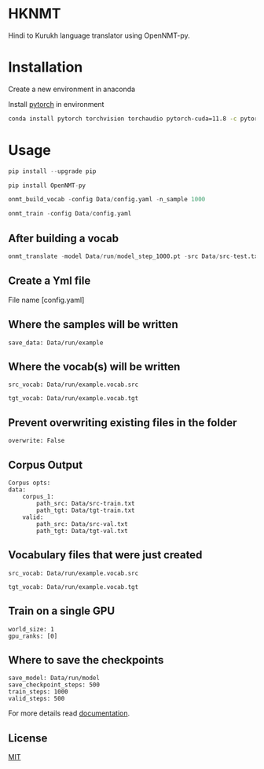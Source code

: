 #  HKNMT

 Hindi to Kurukh language translator using OpenNMT-py.

# Installation

Create a new environment in anaconda

Install [pytorch](https://opennmt.net/OpenNMT-py/main.html#installation) in environment 

```bash
conda install pytorch torchvision torchaudio pytorch-cuda=11.8 -c pytorch -c nvidia
```

# Usage

```python
pip install --upgrade pip

pip install OpenNMT-py

onmt_build_vocab -config Data/config.yaml -n_sample 1000

onmt_train -config Data/config.yaml
```
## After building a vocab
```python
onmt_translate -model Data/run/model_step_1000.pt -src Data/src-test.txt -output Data/pred_1000.txt -gpu 0 -verbose
```
## Create a Yml file

File name [config.yaml]

## Where the samples will be written
```
save_data: Data/run/example
```
## Where the vocab(s) will be written
```
src_vocab: Data/run/example.vocab.src

tgt_vocab: Data/run/example.vocab.tgt
```
## Prevent overwriting existing files in the folder
```
overwrite: False
```
## Corpus Output
```
Corpus opts:
data:
    corpus_1:
        path_src: Data/src-train.txt
        path_tgt: Data/tgt-train.txt
    valid:
        path_src: Data/src-val.txt
        path_tgt: Data/tgt-val.txt
```
## Vocabulary files that were just created
```
src_vocab: Data/run/example.vocab.src

tgt_vocab: Data/run/example.vocab.tgt
```
## Train on a single GPU
```
world_size: 1
gpu_ranks: [0]
```
## Where to save the checkpoints
```
save_model: Data/run/model
save_checkpoint_steps: 500
train_steps: 1000
valid_steps: 500
```
For more details read [documentation](https://opennmt.net/OpenNMT-py/quickstart.html).

## License

[MIT](https://choosealicense.com/licenses/mit/)
